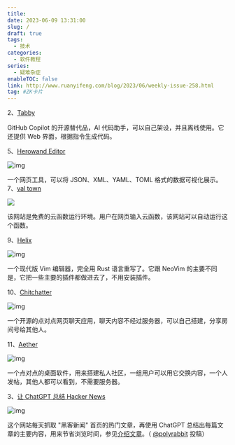 ```yaml
---
title: 
date: 2023-06-09 13:31:00
slug: /
draft: true
tags:
  - 技术
categories:
  - 软件教程
series:
  - 疑难杂症
enableTOC: false
link: http://www.ruanyifeng.com/blog/2023/06/weekly-issue-258.html
tag: #ZK卡片 
---
```


2、[Tabby](https://github.com/TabbyML/tabby)

GitHub Copilot 的开源替代品，AI 代码助手，可以自己架设，并且离线使用。它还提供 Web 界面，根据指令生成代码。

5、[Herowand Editor](https://editor.herowand.com/)

![img](https://cdn.beekka.com/blogimg/asset/202304/bg2023041703.webp)

一个网页工具，可以将 JSON、XML、YAML、TOML 格式的数据可视化展示。
7、[val town](https://www.val.town/)

![](https://cdn.beekka.com/blogimg/asset/202304/bg2023042004.webp)

该网站是免费的云函数运行环境。用户在网页输入云函数，该网站可以自动运行这个函数。

9、[Helix](https://helix-editor.com/)

![img](https://kiwi4814-1256211473.cos.ap-nanjing.myqcloud.com/img/bg2022090702.webp)

一个现代版 Vim 编辑器，完全用 Rust 语言重写了。它跟 NeoVim 的主要不同是，它把一些主要的插件都做进去了，不用安装插件。

10、[Chitchatter](https://chitchatter.im/)

![img](https://kiwi4814-1256211473.cos.ap-nanjing.myqcloud.com/img/bg2022090703.webp)

一个开源的点对点网页聊天应用，聊天内容不经过服务器，可以自己搭建，分享房间号给其他人。

11、[Aether](https://getaether.net/)

![img](https://kiwi4814-1256211473.cos.ap-nanjing.myqcloud.com/img/bg2022090806.webp)

一个点对点的桌面软件，用来搭建私人社区，一组用户可以用它交换内容，一个人发帖，其他人都可以看到，不需要服务器。

3、[让 ChatGPT 总结 Hacker News](https://hackernews.betacat.io/)

![img](https://kiwi4814-1256211473.cos.ap-nanjing.myqcloud.com/img/bg2023060707.webp)

这个网站每天抓取 "黑客新闻" 首页的热门文章，再使用 ChatGPT 总结出每篇文章的主要内容，用来节省浏览时间，参见[介绍文章](https://blog.betacat.io/post/2023/06/summarize-hacker-news-by-chatgpt/)。（ [@polyrabbit](https://github.com/ruanyf/weekly/issues/3171) 投稿）
